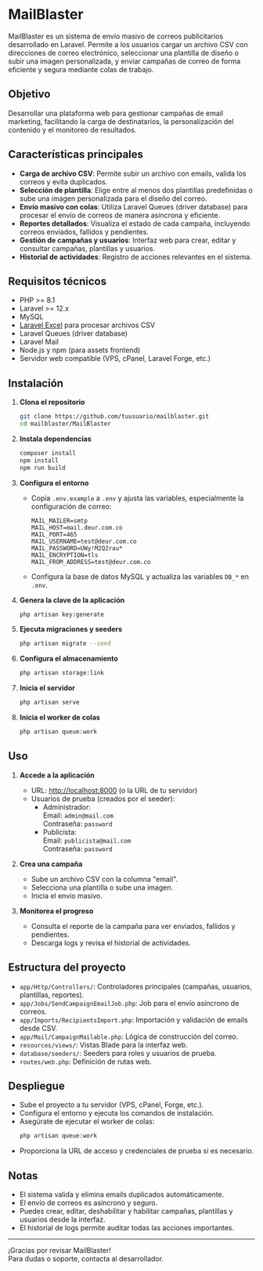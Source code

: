 # MailBlaster

MailBlaster es un sistema de envío masivo de correos publicitarios desarrollado en Laravel. Permite a los usuarios cargar un archivo CSV con direcciones de correo electrónico, seleccionar una plantilla de diseño o subir una imagen personalizada, y enviar campañas de correo de forma eficiente y segura mediante colas de trabajo.

## Objetivo

Desarrollar una plataforma web para gestionar campañas de email marketing, facilitando la carga de destinatarios, la personalización del contenido y el monitoreo de resultados.

## Características principales

- **Carga de archivo CSV**: Permite subir un archivo con emails, valida los correos y evita duplicados.
- **Selección de plantilla**: Elige entre al menos dos plantillas predefinidas o sube una imagen personalizada para el diseño del correo.
- **Envío masivo con colas**: Utiliza Laravel Queues (driver database) para procesar el envío de correos de manera asíncrona y eficiente.
- **Reportes detallados**: Visualiza el estado de cada campaña, incluyendo correos enviados, fallidos y pendientes.
- **Gestión de campañas y usuarios**: Interfaz web para crear, editar y consultar campañas, plantillas y usuarios.
- **Historial de actividades**: Registro de acciones relevantes en el sistema.

## Requisitos técnicos

- PHP >= 8.1
- Laravel >= 12.x
- MySQL
- [Laravel Excel](https://laravel-excel.com/) para procesar archivos CSV
- Laravel Queues (driver database)
- Laravel Mail
- Node.js y npm (para assets frontend)
- Servidor web compatible (VPS, cPanel, Laravel Forge, etc.)

## Instalación

1. **Clona el repositorio**
   ```sh
   git clone https://github.com/tuusuario/mailblaster.git
   cd mailblaster/MailBlaster
   ```

2. **Instala dependencias**
   ```sh
   composer install
   npm install
   npm run build
   ```

3. **Configura el entorno**
   - Copia `.env.example` a `.env` y ajusta las variables, especialmente la configuración de correo:
     ```
     MAIL_MAILER=smtp
     MAIL_HOST=mail.deur.com.co
     MAIL_PORT=465
     MAIL_USERNAME=test@deur.com.co
     MAIL_PASSWORD=UWy!M2Q2rau*
     MAIL_ENCRYPTION=tls
     MAIL_FROM_ADDRESS=test@deur.com.co
     ```
   - Configura la base de datos MySQL y actualiza las variables `DB_*` en `.env`.

4. **Genera la clave de la aplicación**
   ```sh
   php artisan key:generate
   ```

5. **Ejecuta migraciones y seeders**
   ```sh
   php artisan migrate --seed
   ```

6. **Configura el almacenamiento**
   ```sh
   php artisan storage:link
   ```

7. **Inicia el servidor**
   ```sh
   php artisan serve
   ```

8. **Inicia el worker de colas**
   ```sh
   php artisan queue:work
   ```

## Uso

1. **Accede a la aplicación**
   - URL: [http://localhost:8000](http://localhost:8000) (o la URL de tu servidor)
   - Usuarios de prueba (creados por el seeder):
     - Administrador:  
       Email: `admin@mail.com`  
       Contraseña: `password`
     - Publicista:  
       Email: `publicista@mail.com`  
       Contraseña: `password`

2. **Crea una campaña**
   - Sube un archivo CSV con la columna "email".
   - Selecciona una plantilla o sube una imagen.
   - Inicia el envío masivo.

3. **Monitorea el progreso**
   - Consulta el reporte de la campaña para ver enviados, fallidos y pendientes.
   - Descarga logs y revisa el historial de actividades.

## Estructura del proyecto

- `app/Http/Controllers/`: Controladores principales (campañas, usuarios, plantillas, reportes).
- `app/Jobs/SendCampaignEmailJob.php`: Job para el envío asíncrono de correos.
- `app/Imports/RecipientsImport.php`: Importación y validación de emails desde CSV.
- `app/Mail/CampaignMailable.php`: Lógica de construcción del correo.
- `resources/views/`: Vistas Blade para la interfaz web.
- `database/seeders/`: Seeders para roles y usuarios de prueba.
- `routes/web.php`: Definición de rutas web.

## Despliegue

- Sube el proyecto a tu servidor (VPS, cPanel, Forge, etc.).
- Configura el entorno y ejecuta los comandos de instalación.
- Asegúrate de ejecutar el worker de colas:
  ```sh
  php artisan queue:work
  ```
- Proporciona la URL de acceso y credenciales de prueba si es necesario.

## Notas

- El sistema valida y elimina emails duplicados automáticamente.
- El envío de correos es asíncrono y seguro.
- Puedes crear, editar, deshabilitar y habilitar campañas, plantillas y usuarios desde la interfaz.
- El historial de logs permite auditar todas las acciones importantes.

---

¡Gracias por revisar MailBlaster!  
Para dudas o soporte, contacta al desarrollador.
